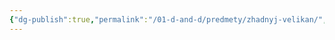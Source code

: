 ```yaml
---
{"dg-publish":true,"permalink":"/01-d-and-d/predmety/zhadnyj-velikan/","created":"2024-11-09T09:06:49.989+03:00","updated":"2024-03-05T11:53:56.281+03:00"}
---
```


